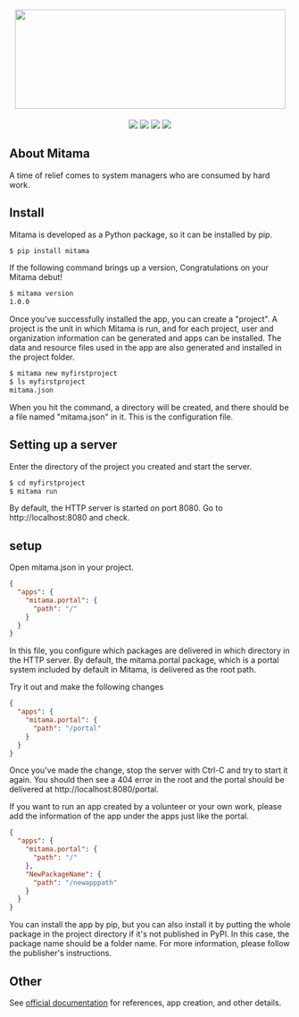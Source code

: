 <h1 align="center">
  <img src="https://user-images.githubusercontent.com/50577904/94712498-86f98d00-0384-11eb-8d97-bbe79a165609.png" height="178" width="485" />
</h1>

<p align="center">
  <img src='https://img.shields.io/github/license/mitama-org/mitama'>
  <img src='https://badge.fury.io/py/mitama.svg'>
  <img src="https://img.shields.io/circleci/build/gh/mitama-org/mitama/master">
  <img src='https://img.shields.io/github/stars/mitama-org/mitama.svg'>
</p>

## About Mitama

A time of relief comes to system managers who are consumed by hard work.

## Install
Mitama is developed as a Python package, so it can be installed by pip.

```bash
$ pip install mitama
```

If the following command brings up a version, Congratulations on your Mitama debut!

```bash
$ mitama version
1.0.0
```

Once you've successfully installed the app, you can create a "project". A project is the unit in which Mitama is run, and for each project, user and organization information can be generated and apps can be installed. The data and resource files used in the app are also generated and installed in the project folder.

```bash
$ mitama new myfirstproject
$ ls myfirstproject
mitama.json
```
When you hit the command, a directory will be created, and there should be a file named "mitama.json" in it. This is the configuration file.

## Setting up a server
Enter the directory of the project you created and start the server.

```bash
$ cd myfirstproject
$ mitama run
```

By default, the HTTP server is started on port 8080. Go to http://localhost:8080 and check.

## setup
Open mitama.json in your project.

```json
{
  "apps": {
    "mitama.portal": {
      "path": "/"
    }
  }
}
```

In this file, you configure which packages are delivered in which directory in the HTTP server. By default, the mitama.portal package, which is a portal system included by default in Mitama, is delivered as the root path.

Try it out and make the following changes

```json
{
  "apps": {
    "mitama.portal": {
      "path": "/portal"
    }
  }
}
```

Once you've made the change, stop the server with Ctrl-C and try to start it again. You should then see a 404 error in the root and the portal should be delivered at http://localhost:8080/portal.

If you want to run an app created by a volunteer or your own work, please add the information of the app under the apps just like the portal.

```json
{
  "apps": {
    "mitama.portal": {
      "path": "/"
    },
    "NewPackageName": {
      "path": "/newapppath"
    }
  }
}
```

You can install the app by pip, but you can also install it by putting the whole package in the project directory if it's not published in PyPI. In this case, the package name should be a folder name. For more information, please follow the publisher's instructions.

## Other
See [official documentation](https://mitama-docs.netlify.app/index.html) for references, app creation, and other details.
